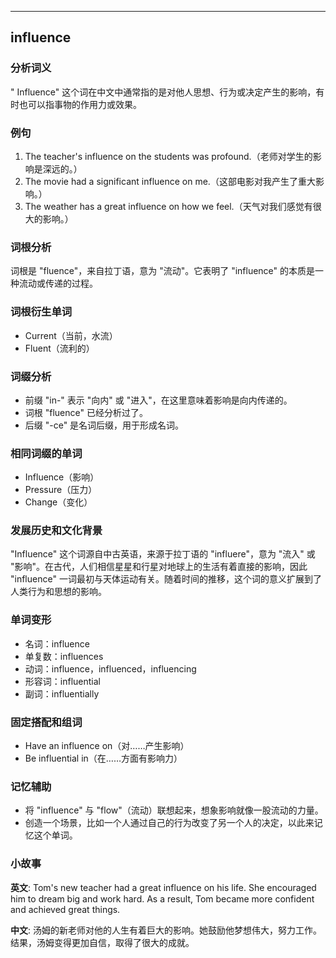 
---------------
## influence
### 分析词义
" Influence" 这个词在中文中通常指的是对他人思想、行为或决定产生的影响，有时也可以指事物的作用力或效果。

### 例句
1. The teacher's influence on the students was profound.（老师对学生的影响是深远的。）
2. The movie had a significant influence on me.（这部电影对我产生了重大影响。）
3. The weather has a great influence on how we feel.（天气对我们感觉有很大的影响。）

### 词根分析
词根是 "fluence"，来自拉丁语，意为 "流动"。它表明了 "influence" 的本质是一种流动或传递的过程。

### 词根衍生单词
- Current（当前，水流）
- Fluent（流利的）

### 词缀分析
- 前缀 "in-" 表示 "向内" 或 "进入"，在这里意味着影响是向内传递的。
- 词根 "fluence" 已经分析过了。
- 后缀 "-ce" 是名词后缀，用于形成名词。

### 相同词缀的单词
- Influence（影响）
- Pressure（压力）
- Change（变化）

### 发展历史和文化背景
"Influence" 这个词源自中古英语，来源于拉丁语的 "influere"，意为 "流入" 或 "影响"。在古代，人们相信星星和行星对地球上的生活有着直接的影响，因此 "influence" 一词最初与天体运动有关。随着时间的推移，这个词的意义扩展到了人类行为和思想的影响。

### 单词变形
- 名词：influence
- 单复数：influences
- 动词：influence，influenced，influencing
- 形容词：influential
- 副词：influentially

### 固定搭配和组词
- Have an influence on（对……产生影响）
- Be influential in（在……方面有影响力）

### 记忆辅助
- 将 "influence" 与 "flow"（流动）联想起来，想象影响就像一股流动的力量。
- 创造一个场景，比如一个人通过自己的行为改变了另一个人的决定，以此来记忆这个单词。

### 小故事
**英文**:
Tom's new teacher had a great influence on his life. She encouraged him to dream big and work hard. As a result, Tom became more confident and achieved great things.

**中文**:
汤姆的新老师对他的人生有着巨大的影响。她鼓励他梦想伟大，努力工作。结果，汤姆变得更加自信，取得了很大的成就。

